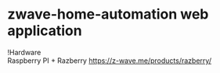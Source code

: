 # zwave-home-automation web application 
!Hardware   
Raspberry PI + Razberry https://z-wave.me/products/razberry/
